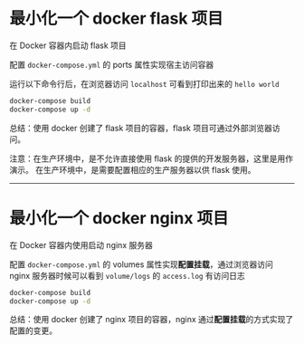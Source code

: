 # 最小化一个 docker flask 项目

在 Docker 容器内启动 flask 项目

配置 `docker-compose.yml` 的 ports 属性实现宿主访问容器

运行以下命令行后，在浏览器访问 `localhost` 可看到打印出来的 `hello world`

``` cmd
docker-compose build
docker-compose up -d
````

总结：使用 docker 创建了 flask 项目的容器，flask 项目可通过外部浏览器访问。

注意：在生产环境中，是不允许直接使用 flask 的提供的开发服务器，这里是用作演示。
在生产环境中，是需要配置相应的生产服务器以供 flask 使用。

---- 

# 最小化一个 docker nginx 项目

在 Docker 容器内使用启动 nginx 服务器

配置 `docker-compose.yml` 的 volumes 属性实现**配置挂载**，通过浏览器访问 nginx 服务器时候可以看到 `volume/logs` 的 `access.log` 有访问日志

``` cmd
docker-compose build
docker-compose up -d
````

总结：使用 docker 创建了 nginx 项目的容器，nginx 通过**配置挂载**的方式实现了配置的变更。